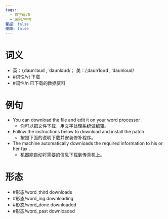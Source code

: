 ```yaml
---
tags:
  - 首字母/D
  - 级别/中考
掌握: false
模糊: false
---
```

# 词义
- 英：/ˌdaʊnˈləʊd , ˈdaʊnləʊd/； 美：/ˌdaʊnˈloʊd , ˈdaʊnloʊd/
- #词性/vt  下载
- #词性/n  已下载的数据资料
# 例句
- You can download the file and edit it on your word processor .
	- 你可以把文件下载，用文字处理系统做编辑。
- Follow the instructions below to download and install the patch .
	- 按照下面的说明下载并安装修补程序。
- The machine automatically downloads the required information to his or her fax .
	- 机器能自动将需要的信息下载到传真机上。
# 形态
- #形态/word_third downloads
- #形态/word_ing downloading
- #形态/word_done downloaded
- #形态/word_past downloaded
